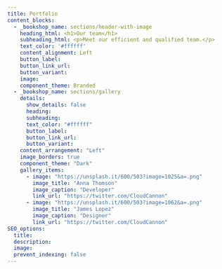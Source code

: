 ```yaml
---
title: Portfolio
content_blocks:
  - _bookshop_name: sections/header-with-image
    heading_html: <h1>Our team</h1>
    subheading_html: <p>Meet our efficient and qualified team.</p>
    text_color: '#ffffff'
    content_alignment: Left
    button_label:
    button_link_url:
    button_variant:
    image:
    component_theme: Branded
  - _bookshop_name: sections/gallery
    details:
      show_details: false
      heading:
      subheading:
      text_color: "#ffffff"
      button_label:
      button_link_url:
      button_variant:
    content_arrangement: "Left"
    image_borders: true
    component_theme: "Dark"
    gallery_items:
      - image: "https://unsplash.it/600/503?image=1025&a=.png"
        image_title: "Anna Thomson"
        image_caption: "Developer"
        link_url: "https://twitter.com/CloudCannon"
      - image: "https://unsplash.it/600/503?image=1062&a=.png"
        image_title: "James Lopez"
        image_caption: "Designer"
        link_url: "https://twitter.com/CloudCannon"
SEO_options:
  title:
  description:
  image:
  prevent_indexing: false
---
```


